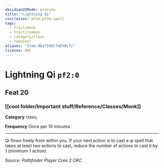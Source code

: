 ```yaml
---
obsidianUIMode: preview
title: "Lightning Qi"
cssclasses: pf2e,pf2e-spell
tags:
  - trait/monk
  - trait/common
  - category/class
  - remaster
aliases: "Item.Nba7IOECfmEX8Lfz"
license: ORC
---
```

# Lightning Qi `pf2:0`
## Feat 20
### [[cool folder/Important stuff/Reference/Classes/Monk]]

**Category** class; 




**Frequency** Once per 10 minutes

* * *

Qi flows freely from within you. If your next action is to cast a qi spell that takes at least two actions to cast, reduce the number of actions to cast it by 1 (minimum 1 action).

*Source: Pathfinder Player Core 2*
*ORC*